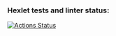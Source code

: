 ### Hexlet tests and linter status:
[![Actions Status](https://github.com/feeedback/js-algorithms-project-lvl1/workflows/hexlet-check/badge.svg)](https://github.com/feeedback/js-algorithms-project-lvl1/actions)